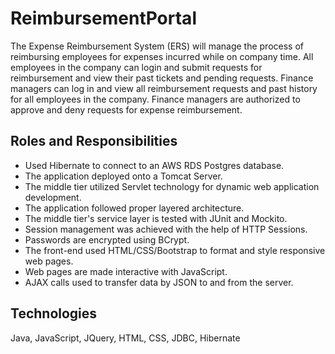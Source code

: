 # ReimbursementPortal
The Expense Reimbursement System (ERS) will manage the process of reimbursing employees for expenses incurred while on company time. All employees in the company can login and submit requests for reimbursement and view their past tickets and pending requests. Finance managers can log in and view all reimbursement requests and past history for all employees in the company. Finance managers are authorized to approve and deny requests for expense reimbursement.

## Roles and Responsibilities
- Used Hibernate to connect to an AWS RDS Postgres database.
- The application deployed onto a Tomcat Server.
- The middle tier utilized Servlet technology for dynamic web application development.
- The application followed proper layered architecture. 
- The middle tier's service layer is tested with JUnit and Mockito.
- Session management was achieved with the help of HTTP Sessions.
- Passwords are encrypted using BCrypt.
- The front-end used HTML/CSS/Bootstrap to format and style responsive web pages.
- Web pages are made interactive with JavaScript.
- AJAX calls used to transfer data by JSON to and from the server.

## Technologies
Java, JavaScript, JQuery, HTML, CSS, JDBC, Hibernate
